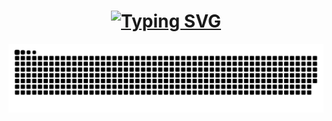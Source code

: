 <h1 align="center">
  <a href="https://git.io/typing-svg"><img src="https://readme-typing-svg.demolab.com?font=Fira+Code&weight=500&size=25&pause=1000&width=435&lines=Hi%2C+I'm+Kamlux-dev%F0%9F%91%8B" alt="Typing SVG" /></a>
</h1>


![snake gif](https://github.com/Kamlux-dev/Kamlux-dev/blob/output/github-snake-dark.svg)
